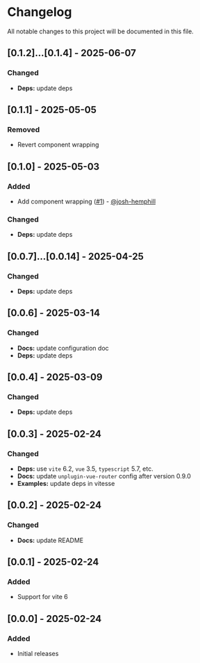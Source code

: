 # Changelog

All notable changes to this project will be documented in this file.

## [0.1.2]...[0.1.4] - 2025-06-07

### Changed

- **Deps:** update deps

## [0.1.1] - 2025-05-05

### Removed

- Revert component wrapping

## [0.1.0] - 2025-05-03

### Added

- Add component wrapping ([#1](https://github.com/loicduong/vite-plugin-vue-layouts-next/issues/1)) - [@josh-hemphill](https://github.com/josh-hemphill) 

### Changed

- **Deps:** update deps

## [0.0.7]...[0.0.14] - 2025-04-25

### Changed

- **Deps:** update deps

## [0.0.6] - 2025-03-14

### Changed

- **Docs:** update configuration doc
- **Deps:** update deps

## [0.0.4] - 2025-03-09

### Changed

- **Deps:** update deps

## [0.0.3] - 2025-02-24

### Changed

- **Deps:** use `vite` 6.2, `vue` 3.5, `typescript` 5.7, etc.
- **Docs:** update `unplugin-vue-router` config after version 0.9.0
- **Examples:** update deps in vitesse

## [0.0.2] - 2025-02-24

### Changed

- **Docs:** update README

## [0.0.1] - 2025-02-24

### Added

- Support for vite 6

## [0.0.0] - 2025-02-24

### Added

- Initial releases
